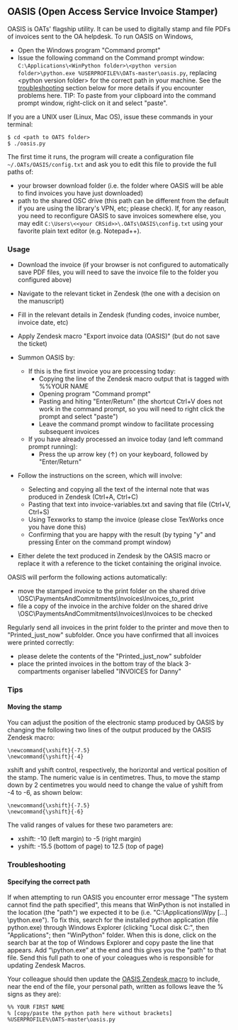 ## OASIS (Open Access Service Invoice Stamper)

OASIS is OATs' flagship utility. It can be used to digitally stamp and file PDFs of invoices sent to the OA helpdesk. To run OASIS on Windows, 

* Open the Windows program "Command prompt"
* Issue the following command on the Command prompt window: `C:\Applications\<WinPython folder>\<python version folder>\python.exe %USERPROFILE%\OATs-master\oasis.py`, replacing <WinPython folder>\<python version folder> for the correct path in your machine. See the [troubleshooting](#specifying-the-correct-path) section below for more details if you encounter problems here. TIP: To paste from your clipboard into the command prompt window, right-click on it and select "paste". 

If you are a UNIX user (Linux, Mac OS), issue these commands in your terminal:

```
$ cd <path to OATS folder>
$ ./oasis.py
```

The first time it runs, the program will create a configuration file `~/.OATs/OASIS/config.txt` and ask you to edit this file to provide the full paths of:

* your browser download folder (i.e. the folder where OASIS will be able to find invoices you have just downloaded)
* path to the shared OSC drive (this path can be different from the default if you are using the library's VPN, etc; please check). If, for any reason, you need to reconfigure OASIS to save invoices somewhere else, you may edit `C:\Users\<<your CRSid>>\.OATs\OASIS\config.txt` using your favorite plain text editor (e.g. Notepad++).

### Usage

* Download the invoice (if your browser is not configured to automatically save PDF files, you will need to save the invoice file to the folder you configured above)
* Navigate to the relevant ticket in Zendesk (the one with a decision on the manuscript)
* Fill in the relevant details in Zendesk (funding codes, invoice number, invoice date, etc)
* Apply Zendesk macro "Export invoice data (OASIS)" (but do not save the ticket)
* Summon OASIS by:
    * If this is the first invoice you are processing today:
        * Copying the line of the Zendesk macro output that is tagged with %%YOUR NAME
        * Opening program "Command prompt"
        * Pasting and hiting "Enter/Return" (the shortcut Ctrl+V does not work in the command prompt, so you will need to right click the prompt and select "paste")
        * Leave the command prompt window to facilitate processing subsequent invoices
    * If you have already processed an invoice today (and left command prompt running):
        *  Press the up arrow key (↑) on your keyboard, followed by "Enter/Return"  

* Follow the instructions on the screen, which will involve:
    * Selecting and copying all the text of the internal note that was produced in Zendesk (Ctrl+A, Ctrl+C)
    * Pasting that text into invoice-variables.txt and saving that file (Ctrl+V, Ctrl+S)
    * Using Texworks to stamp the invoice (please close TexWorks once you have done this)
    * Confirming that you are happy with the result (by typing "y" and pressing Enter on the command prompt window)

* Either delete the text produced in Zendesk by the OASIS macro or replace it with a reference to the ticket containing the original invoice.
    
OASIS will perform the following actions automatically:

* move the stamped invoice to the print folder on the shared drive \\OSC\PaymentsAndCommitments\Invoices\Invoices_to_print
* file a copy of the invoice in the archive folder on the shared drive \\OSC\PaymentsAndCommitments\Invoices\Invoices to be checked

Regularly send all invoices in the print folder to the printer and move then to "Printed_just_now" subfolder. Once you have confirmed that all invoices were printed correctly:
 * please delete the contents of the "Printed_just_now" subfolder
 * place the printed invoices in the bottom tray of the black 3-compartments organiser labelled "INVOICES for Danny"

### Tips

#### Moving the stamp

You can adjust the position of the electronic stamp produced by OASIS by changing the following two lines of the output produced by the OASIS Zendesk macro:

```
\newcommand{\xshift}{-7.5}
\newcommand{\yshift}{-4}
``` 

xshift and yshift control, respectively, the horizontal and vertical position of the stamp. The numeric value is in centimetres. Thus, to move the stamp down by 2 centimetres you would need to change the value of yshift from -4 to -6, as shown below:

```
\newcommand{\xshift}{-7.5}
\newcommand{\yshift}{-6}
```

The valid ranges of values for these two parameters are:

* xshift: -10 (left margin) to -5 (right margin)  
* yshift: -15.5 (bottom of page) to 12.5 (top of page)

### Troubleshooting

#### Specifying the correct path

If when attempting to run OASIS you encounter error message "The system cannot find the path specified", this means that WinPython is not installed in the location (the "path") we expected it to be (i.e. "C:\Applications\Wpy [...] \python.exe"). To fix this, search for the installed python application (file python.exe) through Windows Explorer (clicking "Local disk C:", then "Applications"; then "WinPython" folder. When this is done, click on the search bar at the top of Windows Explorer and copy paste the line that appears. Add “\python.exe” at the end and this gives you the "path" to that file. Send this full path to one of your coleagues who is responsible for updating Zendesk Macros.

Your colleague should then update the [OASIS Zendesk macro](../pdfapps/oasis/zd-macro.txt) to include, near the end of the file, your personal path, written as follows leave the % signs as they are):

```
%% YOUR FIRST NAME
% [copy/paste the python path here without brackets] %USERPROFILE%\OATS-master\oasis.py
```
